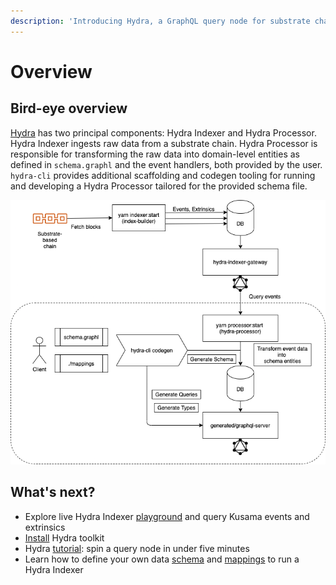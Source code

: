```yaml
---
description: 'Introducing Hydra, a GraphQL query node for substrate chains'
---
```


# Overview

## Bird-eye overview

[Hydra](https://subsquid.io) has two principal components: Hydra Indexer and Hydra Processor. Hydra Indexer ingests raw data from a substrate chain. Hydra Processor is responsible for transforming the raw data into domain-level entities as defined in `schema.graphl` and the event handlers, both provided by the user. `hydra-cli` provides additional scaffolding and codegen tooling for running and developing a Hydra Processor tailored for the provided schema file.

![Hydra Indexer \(top\) and Hydra Processor \(bottom\) data flows](./.gitbook/assets/hydra-diagram.png)

## What's next?

* Explore live Hydra Indexer  [playground](https://kusama.indexer.gc.subsquid.io/graphql) and query Kusama events and extrinsics
* [Install](install-hydra.md) Hydra toolkit 
* Hydra [tutorial](quick-start.md): spin a query node in under five minutes 
* Learn how to define your own data [schema](schema-spec/) and [mappings](mappings/) to run a Hydra Indexer

